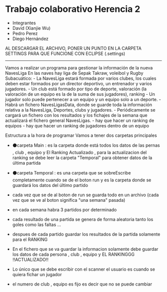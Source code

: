 # Trabajo colaborativo Herencia 2

- Integrantes
- David (Xianjie Wu)
- Pedro Perez
- Diego Hernández

AL DESCARGAR EL ARCHIVO, PONER UN PUNTO EN LA CARPETA SETTINGS PARA QUE FUNCIONE CON ECLIPSE (.settings)
<hr/>
Vamos a realizar un programa para gestionar la información de la nueva NavesLiga 
En las naves hay liga de Sepak Takraw, voleibol y Rugby Subacuático:
-	La NavesLiga estará formada por varios clubes, los cuales deben estar formados por un director deportivo, un entrenador y varios jugadores.
-	Un club está formado por tipo de deporte, valoración (la valoración de un equipo es la de la suma de sus jugadores), ranking
-	Un jugador solo puede pertenecer a un equipo y un equipo solo a un deporte. 
-	Habrá un fichero NavesLigasData, donde se guarde toda la información relativa a la NavesLiga, Deportes, clubs y jugadores.
-	Periódicamente se cargará un fichero con los resultados y los fichajes de la semana que actualizará el fichero general NavesLigas.
- hay que hacer un ranking de equipos
- hay que hacer un ranking de jugadores dentro de un equipo
</hr>

Estructura a la hora de programar
Vamos a tener dos carpetas principales
- ⚫carpeta Main : es la carpeta donde está todos los datos de las pernas , club , equipo y El Ranking Actualizado , para la actualizacion del ranking se debe leer la carpeta "Temporal" para obtener datos de la última partida
- ⚫carpeta Temporal : es una carpeta que se sobreEscribe completamente cuando se de el boton run y es la carpeta donde se guardará los datos del último partido

- cada vez que se de al boton de run se guarda todo en un archivo (cada vez que se ve al boton significa "una semana" pasada)
- en cada semana habra 3 partidos por determinado
- cada resultado de una partida se genera de forma aleatoria tanto los goles como las faltas ...
- despues de cada partido guardar los resultados de la partida solamente para el RANKING
- En el fichero que se va guardar la informacion solamente debe guardar los datos de cada persona , club , equipo y EL RANKINGGG !!ACTUALIZADO!!
- Lo único que se debe escribir con el scanner el usuario es cuando se quiera fichar un jugador
- el numero de club , equipo es fijo es decir que no se puede cambiar
